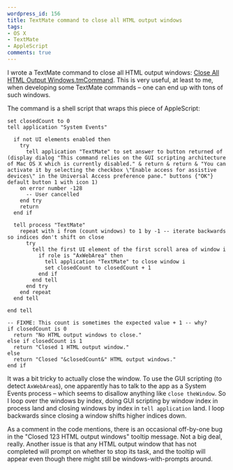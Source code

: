 ```yaml
---
wordpress_id: 156
title: TextMate command to close all HTML output windows
tags:
- OS X
- TextMate
- AppleScript
comments: true
---
```

I wrote a TextMate command to close all HTML output windows: <a href="/uploads/Close%20All%20HTML%20Output%20Windows.tmCommand">Close All HTML Output Windows.tmCommand</a>. This is very useful, at least to me, when developing some TextMate commands – one can end up with tons of such windows.

<!--more-->

The command is a shell script that wraps this piece of AppleScript:

``` applescript
set closedCount to 0
tell application "System Events"

  if not UI elements enabled then
    try
      tell application "TextMate" to set answer to button returned of (display dialog "This command relies on the GUI scripting architecture of Mac OS X which is currently disabled." & return & return & "You can activate it by selecting the checkbox \"Enable access for assistive devices\" in the Universal Access preference pane." buttons {"OK"} default button 1 with icon 1)
    on error number -128
      -- User cancelled
    end try
    return
  end if

  tell process "TextMate"
    repeat with i from (count windows) to 1 by -1 -- iterate backwards so indices don't shift on close
      try
        tell the first UI element of the first scroll area of window i
          if role is "AxWebArea" then
            tell application "TextMate" to close window i
            set closedCount to closedCount + 1
          end if
        end tell
      end try
    end repeat
  end tell

end tell

-- FIXME: This count is sometimes the expected value + 1 -- why?
if closedCount is 0
  return "No HTML output windows to close."
else if closedCount is 1
  return "Closed 1 HTML output window."
else
  return "Closed "&closedCount&" HTML output windows."
end if
```

It was a bit tricky to actually close the window. To use the GUI scripting (to detect <code>AxWebArea</code>s), one apparently has to talk to the app as a System Events process – which seems to disallow anything like <code>close theWindow</code>. So I loop over the windows by index, doing GUI scripting by window index in process land and closing windows by index in <code>tell application</code> land. I loop backwards since closing a window shifts higher indices down.

As a comment in the code mentions, there is an occasional off-by-one bug in the "Closed 123 HTML output windows" tooltip message. Not a big deal, really. Another issue is that any HTML output window that has not completed will prompt on whether to stop its task, and the tooltip will appear even though there might still be windows-with-prompts around.
